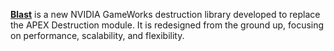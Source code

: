 [**Blast**](https://docs.nvidia.com/gameworks/content/gameworkslibrary/blast/blast.htm) is a new NVIDIA GameWorks destruction library developed to replace the APEX Destruction module. It is redesigned from the ground up, focusing on performance, scalability, and flexibility.


